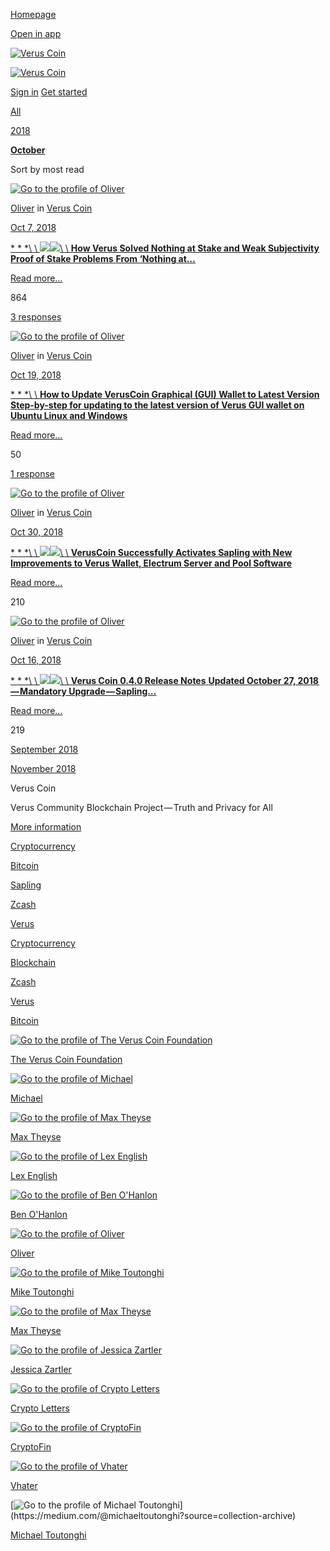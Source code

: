 [Homepage](https://medium.com/)

[Open in app](https://rsci.app.link/?%24canonical_url=https%3A%2F%2Fmedium.com/veruscoin%3F~feature=LoMobileNavBar&~channel=ShowCollectionHome&~stage=m2)

[![Verus Coin](https://cdn-images-1.medium.com/fit/c/64/64/1*icQiqanl8-WwUHzWxLgNkg.png)](https://medium.com/veruscoin?source=avatar-lo_5269cd245a26-4869a79d7e7f "Go to Verus Coin")

[![Verus Coin](https://cdn-images-1.medium.com/letterbox/252/72/50/50/1*k9cZf1UyLocyFBl7Rk5tgg.png?source=logoAvatar-lo_5269cd245a26---4869a79d7e7f)](https://medium.com/veruscoin?source=logo-lo_5269cd245a26---4869a79d7e7f)

[Sign in](https://medium.com/m/signin?redirect=https%3A%2F%2Fmedium.com%2Fveruscoin%2Farchive%2F2018%2F10&source=--------------------------nav_reg&operation=login) [Get started](https://medium.com/m/signin?redirect=https%3A%2F%2Fmedium.com%2Fveruscoin%2Farchive%2F2018%2F10&source=--------------------------nav_reg&operation=register)

[All](https://medium.com/veruscoin/archive)

[2018](https://medium.com/veruscoin/archive/2018)

[**October**](https://medium.com/veruscoin/archive/2018/10)

Sort by most read

[![Go to the profile of Oliver](https://cdn-images-1.medium.com/fit/c/72/72/1*wm5ZpK6OyeL5runF5qgGOg@2x.jpeg)](https://medium.com/@OliverWestbrook)

[Oliver](https://medium.com/@OliverWestbrook?source=collection_archive---------0-----------------------) in [Verus Coin](https://medium.com/veruscoin?source=collection_archive---------0-----------------------)

[Oct 7, 2018](https://medium.com/veruscoin/how-verus-solved-nothing-at-stake-and-weak-subjectivity-proof-of-stake-problems-b4dd6a85086e?source=collection_archive---------0-----------------------)

[* * *\\
\\
![](https://cdn-images-1.medium.com/freeze/fit/t/60/18/1*i304yCjrJU8aW1cysPgGGw.png?q=20)![](https://cdn-images-1.medium.com/fit/t/1600/480/1*i304yCjrJU8aW1cysPgGGw.png)\\
\\
**How Verus Solved Nothing at Stake and Weak Subjectivity Proof of Stake Problems**  **From ‘Nothing at…**](https://medium.com/veruscoin/how-verus-solved-nothing-at-stake-and-weak-subjectivity-proof-of-stake-problems-b4dd6a85086e?source=collection_archive---------0-----------------------)

[Read more…](https://medium.com/veruscoin/how-verus-solved-nothing-at-stake-and-weak-subjectivity-proof-of-stake-problems-b4dd6a85086e?source=collection_archive---------0-----------------------)

864

[3 responses](https://medium.com/veruscoin/how-verus-solved-nothing-at-stake-and-weak-subjectivity-proof-of-stake-problems-b4dd6a85086e?source=collection_archive---------0-----------------------#--responses)

[![Go to the profile of Oliver](https://cdn-images-1.medium.com/fit/c/72/72/1*wm5ZpK6OyeL5runF5qgGOg@2x.jpeg)](https://medium.com/@OliverWestbrook)

[Oliver](https://medium.com/@OliverWestbrook?source=collection_archive---------1-----------------------) in [Verus Coin](https://medium.com/veruscoin?source=collection_archive---------1-----------------------)

[Oct 19, 2018](https://medium.com/veruscoin/how-to-update-veruscoin-graphical-gui-wallet-to-0-4-0a-for-linux-686fc7a5b6e7?source=collection_archive---------1-----------------------)

[* * *\\
\\
**How to Update VerusCoin Graphical (GUI) Wallet to Latest Version**  **Step-by-step for updating to the latest version of Verus GUI wallet on Ubuntu Linux and Windows**](https://medium.com/veruscoin/how-to-update-veruscoin-graphical-gui-wallet-to-0-4-0a-for-linux-686fc7a5b6e7?source=collection_archive---------1-----------------------)

[Read more…](https://medium.com/veruscoin/how-to-update-veruscoin-graphical-gui-wallet-to-0-4-0a-for-linux-686fc7a5b6e7?source=collection_archive---------1-----------------------)

50

[1 response](https://medium.com/veruscoin/how-to-update-veruscoin-graphical-gui-wallet-to-0-4-0a-for-linux-686fc7a5b6e7?source=collection_archive---------1-----------------------#--responses)

[![Go to the profile of Oliver](https://cdn-images-1.medium.com/fit/c/72/72/1*wm5ZpK6OyeL5runF5qgGOg@2x.jpeg)](https://medium.com/@OliverWestbrook)

[Oliver](https://medium.com/@OliverWestbrook?source=collection_archive---------2-----------------------) in [Verus Coin](https://medium.com/veruscoin?source=collection_archive---------2-----------------------)

[Oct 30, 2018](https://medium.com/veruscoin/veruscoin-successfully-activates-sapling-with-new-improvements-to-verus-wallet-electrum-server-35b44d8bad5c?source=collection_archive---------2-----------------------)

[* * *\\
\\
![](https://cdn-images-1.medium.com/freeze/fit/t/60/18/1*opv2p7X_veiAa9B58sAF7A.png?q=20)![](https://cdn-images-1.medium.com/fit/t/1600/480/1*opv2p7X_veiAa9B58sAF7A.png)\\
\\
**VerusCoin Successfully Activates Sapling with New Improvements to Verus Wallet, Electrum Server and Pool Software**](https://medium.com/veruscoin/veruscoin-successfully-activates-sapling-with-new-improvements-to-verus-wallet-electrum-server-35b44d8bad5c?source=collection_archive---------2-----------------------)

[Read more…](https://medium.com/veruscoin/veruscoin-successfully-activates-sapling-with-new-improvements-to-verus-wallet-electrum-server-35b44d8bad5c?source=collection_archive---------2-----------------------)

210

[![Go to the profile of Oliver](https://cdn-images-1.medium.com/fit/c/72/72/1*wm5ZpK6OyeL5runF5qgGOg@2x.jpeg)](https://medium.com/@OliverWestbrook)

[Oliver](https://medium.com/@OliverWestbrook?source=collection_archive---------3-----------------------) in [Verus Coin](https://medium.com/veruscoin?source=collection_archive---------3-----------------------)

[Oct 16, 2018](https://medium.com/veruscoin/verus-coin-0-4-0-release-notes-e7eb35772bff?source=collection_archive---------3-----------------------)

[* * *\\
\\
![](https://cdn-images-1.medium.com/freeze/fit/t/60/18/1*ZI0KWI5jCUvFAl4kOUq06A.png?q=20)![](https://cdn-images-1.medium.com/fit/t/1600/480/1*ZI0KWI5jCUvFAl4kOUq06A.png)\\
\\
**Verus Coin 0.4.0 Release Notes**  **Updated October 27, 2018 — Mandatory Upgrade — Sapling…**](https://medium.com/veruscoin/verus-coin-0-4-0-release-notes-e7eb35772bff?source=collection_archive---------3-----------------------)

[Read more…](https://medium.com/veruscoin/verus-coin-0-4-0-release-notes-e7eb35772bff?source=collection_archive---------3-----------------------)

219

[September 2018](https://medium.com/veruscoin/archive/2018/09)

[November 2018](https://medium.com/veruscoin/archive/2018/11)

Verus Coin

Verus Community Blockchain Project — Truth and Privacy for All

[More information](https://medium.com/veruscoin/about)

[Cryptocurrency](https://medium.com/veruscoin/tagged/cryptocurrency)

[Bitcoin](https://medium.com/veruscoin/tagged/bitcoin)

[Sapling](https://medium.com/veruscoin/tagged/sapling)

[Zcash](https://medium.com/veruscoin/tagged/zcash)

[Verus](https://medium.com/veruscoin/tagged/verus)

[Cryptocurrency](https://medium.com/veruscoin/tagged/cryptocurrency)

[Blockchain](https://medium.com/veruscoin/tagged/blockchain)

[Zcash](https://medium.com/veruscoin/tagged/zcash)

[Verus](https://medium.com/veruscoin/tagged/verus)

[Bitcoin](https://medium.com/veruscoin/tagged/bitcoin)

[![Go to the profile of The Verus Coin Foundation](https://cdn-images-1.medium.com/fit/c/80/80/2*ux2fytdd8oxDkWXDe3kKkg.png)](https://medium.com/@veruscoin?source=collection-archive)

[The Verus Coin Foundation](https://medium.com/@veruscoin)

[![Go to the profile of Michael](https://cdn-images-1.medium.com/fit/c/80/80/1*fxwy6OxPl-eoLXsf2jOSEQ.jpeg)](https://medium.com/@michael.vrsc?source=collection-archive)

[Michael](https://medium.com/@michael.vrsc)

[![Go to the profile of Max Theyse](https://cdn-images-1.medium.com/fit/c/80/80/2*wB0L_50mdCxD-Vg8_OvUwQ.png)](https://medium.com/@meyse?source=collection-archive)

[Max Theyse](https://medium.com/@meyse)

[![Go to the profile of Lex English](https://cdn-images-1.medium.com/fit/c/80/80/1*nvxFlKMtv849EXvrPIdwSw.jpeg)](https://medium.com/@solidfreez?source=collection-archive)

[Lex English](https://medium.com/@solidfreez)

[![Go to the profile of Ben O'Hanlon](https://cdn-images-1.medium.com/fit/c/80/80/1*SxgGS9bZWTz-lRq17vFn9A.jpeg)](https://medium.com/@benohanlon?source=collection-archive)

[Ben O'Hanlon](https://medium.com/@benohanlon)

[![Go to the profile of Oliver](https://cdn-images-1.medium.com/fit/c/80/80/1*wm5ZpK6OyeL5runF5qgGOg@2x.jpeg)](https://medium.com/@OliverWestbrook?source=collection-archive)

[Oliver](https://medium.com/@OliverWestbrook)

[![Go to the profile of Mike Toutonghi](https://cdn-images-1.medium.com/fit/c/80/80/0*zspswqZdcHjpOEWT.jpg)](https://medium.com/@mike_24604?source=collection-archive)

[Mike Toutonghi](https://medium.com/@mike_24604)

[![Go to the profile of Max Theyse](https://cdn-images-1.medium.com/fit/c/80/80/2*wB0L_50mdCxD-Vg8_OvUwQ.png)](https://medium.com/@meyse?source=collection-archive)

[Max Theyse](https://medium.com/@meyse)

[![Go to the profile of Jessica Zartler](https://cdn-images-1.medium.com/fit/c/80/80/1*bj-DgKrBm8MNIaKnrlpUbg.jpeg)](https://medium.com/@jessicazartler?source=collection-archive)

[Jessica Zartler](https://medium.com/@jessicazartler)

[![Go to the profile of Crypto Letters](https://cdn-images-1.medium.com/fit/c/80/80/1*dmbNkD5D-u45r44go_cf0g.png)](https://medium.com/@letterswrites?source=collection-archive)

[Crypto Letters](https://medium.com/@letterswrites)

[![Go to the profile of CryptoFin](https://cdn-images-1.medium.com/fit/c/80/80/1*dmbNkD5D-u45r44go_cf0g.png)](https://medium.com/@CryptoFin?source=collection-archive)

[CryptoFin](https://medium.com/@CryptoFin)

[![Go to the profile of Vhater](https://cdn-images-1.medium.com/fit/c/80/80/0*Fa7sz7_hvJbBP-NX)](https://medium.com/@virhater?source=collection-archive)

[Vhater](https://medium.com/@virhater)

[![Go to the profile of Michael Toutonghi](https://cdn-images-1.medium.com/fit/c/80/80/0*PJ9gP2iJ6inRmy8q.)](https://medium.com/@michaeltoutonghi?source=collection-archive)

[Michael Toutonghi](https://medium.com/@michaeltoutonghi)